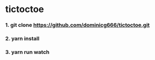 # tictoctoe

### 1. git clone https://github.com/dominicg666/tictoctoe.git
### 2. yarn install
### 3. yarn run watch
